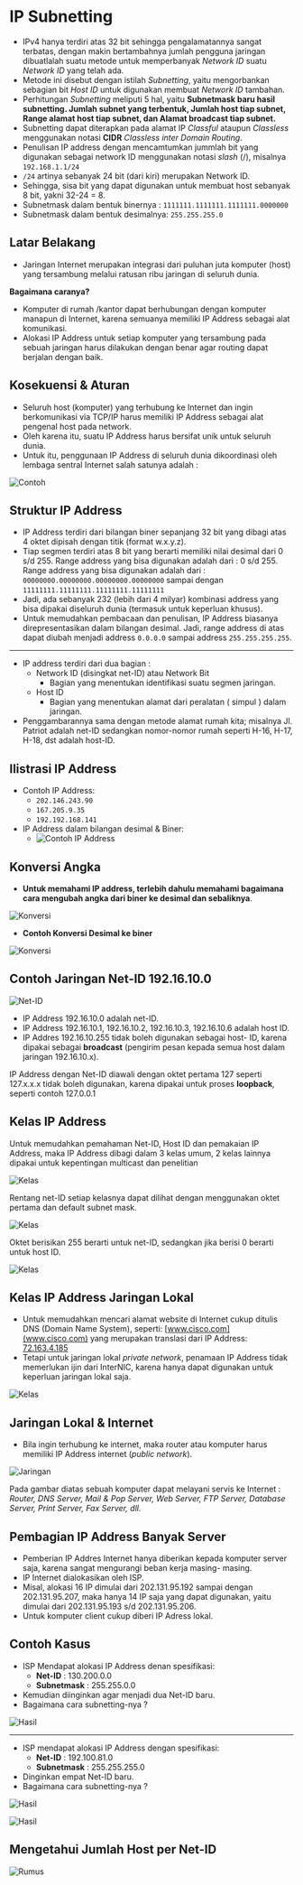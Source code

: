 # IP Subnetting

- IPv4 hanya terdiri atas 32 bit sehingga pengalamatannya sangat terbatas, dengan makin bertambahnya jumlah pengguna jaringan dibuatlalah suatu metode untuk memperbanyak _Network ID_ suatu _Network ID_ yang telah ada.
- Metode ini disebut dengan istilah _Subnetting_, yaitu mengorbankan sebagian bit _Host ID_ untuk digunakan membuat _Network ID_ tambahan.
- Perhitungan _Subnetting_ meliputi 5 hal, yaitu **Subnetmask baru hasil subnetting. Jumlah subnet yang terbentuk, Jumlah host tiap subnet, Range alamat host tiap subnet, dan Alamat broadcast tiap subnet.**
- Subnetting dapat diterapkan pada alamat IP _Classful_ ataupun _Classless_ menggunakan notasi **CIDR** _Classless inter Domain Routing_.
- Penulisan IP address dengan mencamtumkan jummlah bit yang digunakan sebagai network ID menggunakan notasi _slash_ (/), misalnya `192.168.1.1/24`
- `/24` artinya sebanyak 24 bit (dari kiri) merupakan Network ID.
- Sehingga, sisa bit yang dapat digunakan untuk membuat host sebanyak 8 bit, yakni 32-24 = 8.
- Subnetmask dalam bentuk binernya : `1111111.1111111.1111111.0000000`
- Subnetmask dalam bentuk desimalnya: `255.255.255.0`

## Latar Belakang

- Jaringan Internet merupakan integrasi dari puluhan juta komputer (host) yang tersambung melalui ratusan ribu jaringan di seluruh dunia.

**Bagaimana caranya?**

- Komputer di rumah /kantor dapat berhubungan dengan komputer manapun di Internet, karena semuanya memiliki IP Address sebagai alat komunikasi.
- Alokasi IP Address untuk setiap komputer yang tersambung pada sebuah jaringan harus dilakukan dengan benar agar routing dapat berjalan dengan baik.

## Kosekuensi & Aturan

- Seluruh host (komputer) yang terhubung ke Internet dan ingin berkomunikasi via TCP/IP harus memiliki IP Address sebagai alat pengenal host pada network.
- Oleh karena itu, suatu IP Address harus bersifat unik untuk seluruh dunia.
- Untuk itu, penggunaan IP Address di seluruh dunia dikoordinasi oleh lembaga sentral Internet salah satunya adalah :

![Contoh](./img/contoh.png)

## Struktur IP Address

- IP Address terdiri dari bilangan biner sepanjang 32 bit yang dibagi atas 4 oktet dipisah dengan titik (format w.x.y.z).
- Tiap segmen terdiri atas 8 bit yang berarti memiliki nilai desimal dari 0 s/d 255. Range address yang bisa digunakan adalah dari : 0 s/d 255. Range address yang bisa digunakan adalah dari : `00000000.00000000.00000000.00000000` sampai dengan `11111111.11111111.11111111.11111111`
- Jadi, ada sebanyak 232 (lebih dari 4 milyar) kombinasi address yang bisa dipakai diseluruh dunia (termasuk untuk keperluan khusus).
- Untuk memudahkan pembacaan dan penulisan, IP Address biasanya direpresentasikan dalam bilangan desimal. Jadi, range address di atas dapat diubah menjadi address `0.0.0.0` sampai address `255.255.255.255`.

---

- IP address terdiri dari dua bagian :
  - Network ID (disingkat net-ID) atau Network Bit
    - Bagian yang menentukan identifikasi suatu segmen jaringan.
  - Host ID
    - Bagian yang menentukan alamat dari peralatan ( simpul ) dalam jaringan.
- Penggambarannya sama dengan metode alamat rumah kita; misalnya Jl. Patriot adalah net-ID sedangkan nomor-nomor rumah seperti H-16, H-17, H-18, dst adalah host-ID.

## Ilistrasi IP Address

- Contoh IP Address:
  - `202.146.243.90`
  - `167.205.9.35`
  - `192.192.168.141`
- IP Address dalam bilangan desimal & Biner:
  - ![Contoh IP Address](./img/ipaddress.png)

## Konversi Angka

- **Untuk memahami IP address, terlebih dahulu memahami bagaimana cara mengubah angka dari biner ke desimal dan sebaliknya**.

![Konversi](./img/konversi.png)

- **Contoh Konversi Desimal ke biner**

![Konversi](./img/konversi-1.png)

## Contoh Jaringan Net-ID 192.16.10.0

![Net-ID](./img/netid.png)

- IP Address 192.16.10.0 adalah net-ID.
- IP Address 192.16.10.1, 192.16.10.2, 192.16.10.3, 192.16.10.6 adalah host ID.
- IP Addres 192.16.10.255 tidak boleh digunakan sebagai host- ID, karena dipakai sebagai **broadcast** (pengirim pesan kepada semua host dalam jaringan 192.16.10.x).

IP Address dengan Net-ID diawali dengan oktet pertama 127 seperti 127.x.x.x tidak boleh digunakan, karena dipakai untuk proses **loopback**, seperti contoh 127.0.0.1

## Kelas IP Address

Untuk memudahkan pemahaman Net-ID, Host ID dan pemakaian IP Address, maka IP Address dibagi dalam 3 kelas umum, 2 kelas lainnya dipakai untuk kepentingan multicast dan penelitian

![Kelas](./img/kelas.png)

Rentang net-ID setiap kelasnya dapat dilihat dengan menggunakan oktet pertama dan default subnet mask.

![Kelas](./img/kelas-1.png)

Oktet berisikan 255 berarti untuk net-ID, sedangkan jika berisi 0 berarti untuk host ID.

![Kelas](./img/kelas-2.png)

## Kelas IP Address Jaringan Lokal

- Untuk memudahkan mencari alamat website di Internet cukup ditulis DNS (Domain Name System), seperti: [www.cisco.com](www.cisco.com) yang merupakan translasi dari IP Address: [72.163.4.185](72.163.4.185)
- Tetapi untuk jaringan lokal _private network_, penamaan IP Address tidak memerlukan ijin dari InterNIC, karena hanya dapat digunakan untuk keperluan jaringan lokal saja.

![Kelas](./img/kelas-3.png)

## Jaringan Lokal & Internet

- Bila ingin terhubung ke internet, maka router atau komputer harus memiliki IP Address internet (_public network_).

![Jaringan](./img/jaringan.png)

Pada gambar diatas sebuah komputer dapat melayani servis ke Internet : _Router, DNS Server, Mail & Pop Server, Web Server, FTP Server, Database Server, Print Server, Fax Server, dll._

## Pembagian IP Address Banyak Server

- Pemberian IP Addres Internet hanya diberikan kepada komputer server saja, karena sangat mengurangi beban kerja masing- masing.
- IP Internet dialokasikan oleh ISP.
- Misal, alokasi 16 IP dimulai dari 202.131.95.192 sampai dengan 202.131.95.207, maka hanya 14 IP saja yang dapat digunakan, yaitu dimulai dari 202.131.95.193 s/d 202.131.95.206.
- Untuk komputer client cukup diberi IP Adress lokal.

## Contoh Kasus

- ISP Mendapat alokasi IP Address denan spesifikasi:
  - **Net-ID** : 130.200.0.0
  - **Subnetmask** : 255.255.0.0
- Kemudian diinginkan agar menjadi dua Net-ID baru.
- Bagaimana cara subnetting-nya ?

![Hasil](./img/hasil.png)

---

- ISP mendapat alokasi IP Address dengan spesifikasi:
  - **Net-ID** : 192.100.81.0
  - **Subnetmask** : 255.255.255.0
- Dinginkan empat Net-ID baru.
- Bagaimana cara subnetting-nya ?

![Hasil](./img/hasil-1.png)

![Hasil](./img/hasil-2.png)

## Mengetahui Jumlah Host per Net-ID

![Rumus](./img/rumus.png)

